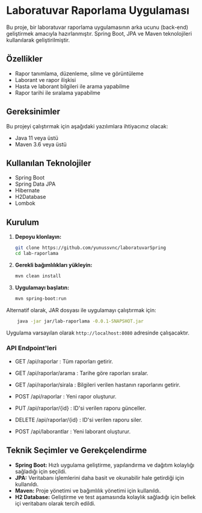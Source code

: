 # Laboratuvar Raporlama Uygulaması

Bu proje, bir laboratuvar raporlama uygulamasının arka ucunu (back-end) geliştirmek amacıyla hazırlanmıştır. Spring Boot, JPA ve Maven teknolojileri kullanılarak geliştirilmiştir.

## Özellikler

- Rapor tanımlama, düzenleme, silme ve görüntüleme
- Laborant ve rapor ilişkisi
- Hasta ve laborant bilgileri ile arama yapabilme
- Rapor tarihi ile sıralama yapabilme

## Gereksinimler

Bu projeyi çalıştırmak için aşağıdaki yazılımlara ihtiyacınız olacak:

- Java 11 veya üstü
- Maven 3.6 veya üstü

## Kullanılan Teknolojiler
- Spring Boot
- Spring Data JPA
- Hibernate
- H2Database
- Lombok

## Kurulum

1. **Depoyu klonlayın:**

    ```bash
    git clone https://github.com/yunussvnc/laboratuvarSpring
    cd lab-raporlama
    ```

2. **Gerekli bağımlılıkları yükleyin:**

    ```bash
    mvn clean install
    ```

3. **Uygulamayı başlatın:**

    ```bash
    mvn spring-boot:run
    ```

Alternatif olarak, JAR dosyası ile uygulamayı çalıştırmak için:

```bash
    java -jar jar/lab-raporlama -0.0.1-SNAPSHOT.jar    
```

Uygulama varsayılan olarak `http://localhost:8080` adresinde çalışacaktır.




### API Endpoint'leri

- GET /api/raporlar : Tüm raporları getirir.
- GET /api/raporlar/arama : Tarihe göre raporları sıralar.
- GET /api/raporlar/sirala : Bilgileri verilen hastanın raporlarını getirir.
- POST /api/raporlar : Yeni rapor oluşturur.
- PUT /api/raporlar/{id} : ID'si verilen raporu günceller.
- DELETE /api/raporlar/{id} : ID'si verilen raporu siler.


- POST /api/laborantlar : Yeni laborant oluşturur.

## Teknik Seçimler ve Gerekçelendirme

- **Spring Boot:** Hızlı uygulama geliştirme, yapılandırma ve dağıtım kolaylığı sağladığı için seçildi.
- **JPA:** Veritabanı işlemlerini daha basit ve okunabilir hale getirdiği için kullanıldı.
- **Maven:** Proje yönetimi ve bağımlılık yönetimi için kullanıldı.
- **H2 Database:** Geliştirme ve test aşamasında kolaylık sağladığı için bellek içi veritabanı olarak tercih edildi.


